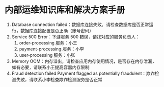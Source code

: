 # 内部运维知识库和解决方案手册

1. Database connection failed：数据库连接失败，请检查数据库是否正常运行，数据库连接配置是否正确（账号密码）
2. Service 500 Error：下游服务 500 错误，请找对应的服务负责人：
    1. order-processing 服务：小王
    2. payment-processing 服务：小李
    3. user-processing 服务：小张
3. Memory OOM：内存溢出，请检查应用内存使用情况，是否存在内存泄漏，如有必要，请联系小王提高容器内存限制
4. Fraud detection failed Payment flagged as potentially fraudulent：欺诈检测失败，请联系小李检查欺诈检测服务是否正常
